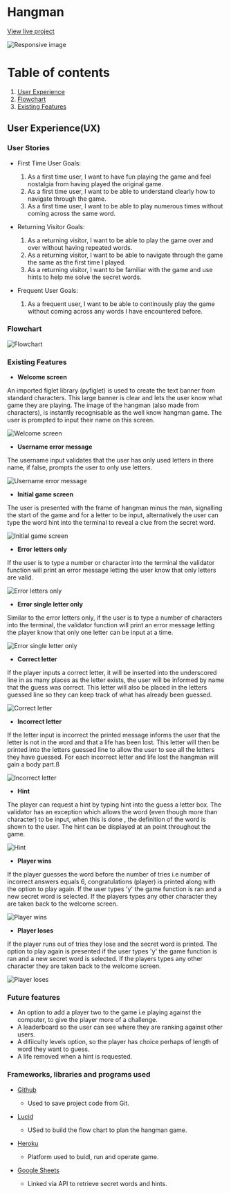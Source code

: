 # Hangman

[View live project](https://hangman-ed.herokuapp.com/)

![Responsive image](/hangman_readme_images/responsive_image.png)

# Table of contents
1. [User Experience](##user-experience(ux))
2. [Flowchart](##flowchart)
3. [Existing Features](existing-features)

## User Experience(UX)

### User Stories

* First Time User Goals:

  1. As a first time user, I want to have fun playing the game and feel nostalgia from having played the original game.
  2. As a first time user, I want to be able to understand clearly how to navigate through the game.
  3. As a first time user, I want to be able to play numerous times without coming across the same word.

* Returning Visitor Goals:

  1. As a returning visitor, I want to be able to play the game over and over without having repeated words.
  2. As a returning visitor, I want to be able to navigate through the game the same as the first time I played.
  3. As a returning visitor, I want to be familiar with the game and use hints to help me solve the secret words.

* Frequent User Goals:

  1. As a frequent user, I want to be able to continously play the game without coming across any words I have encountered before.

### Flowchart

![Flowchart](/hangman_readme_images/hangman-flowchart.png)

### Existing Features

- __Welcome screen__

An imported figlet library (pyfiglet) is used to create the text banner from standard characters. This large banner is clear and lets the user know what game they are playing. The image of the hangman (also made from characters), is instantly recognisable as the well know hangman game. The user is prompted to input their name on this screen.

![Welcome screen](/hangman_readme_images/homepage.png)

- __Username error message__

The username input validates that the user has only used letters in there name, if false, prompts the user to only use letters.

![Username error message](/hangman_readme_images/only_letters_username.png)

- __Initial game screen__

The user is presented with the frame of hangman minus the man, signalling the start of the game and for a letter to be input, alternatively the user can type the word hint into the terminal to reveal a clue from the secret word.

![Initial game screen](/hangman_readme_images/initial_game_screen.png)

- __Error letters only__

If the user is to type a number or character into the terminal the validator function will print an error message letting the user know that only letters are valid.

![Error letters only](/hangman_readme_images/error_letters_only.png)

- __Error single letter only__

Similar to the error letters only, if the user is to type a number of characters into the terminal, the validator function will print an error message letting the player know that only one letter can be input at a time.

![Error single letter only](/hangman_readme_images/error_multiple_letter.png)

- __Correct letter__

If the player inputs a correct letter, it will be inserted into the underscored line in as many places as the letter exists, the user will be informed by name that the guess was correct. This letter will also be placed in the letters guessed line so they can keep track of what has already been guessed.

![Correct letter](/hangman_readme_images/correct_letter.png)

- __Incorrect letter__

If the letter input is incorrect the printed message informs the user that the letter is not in the word and that a life has been lost. This letter will then be printed into the letters guessed line to allow the user to see all the letters they have guessed. For each incorrect letter and life lost the hangman will gain a body part.ß

![Incorrect letter](/hangman_readme_images/incorrect_letter.png)

- __Hint__

The player can request a hint by typing hint into the guess a letter box. The validator has an exception which allows the word (even though more than character) to be input, when this is done , the definition of the word is shown to the user. The hint can be displayed at an point throughout the game.

![Hint](/hangman_readme_images/show_hint.png)

- __Player wins__

If the player guesses the word before the number of tries i.e number of incorrect answers equals 6, congratulations (player) is printed along with the option to play again. If the user types 'y' the game function is ran and a new secret word is selected. If the players types any other character they are taken back to the welcome screen.

![Player wins](/hangman_readme_images/winner.png)

- __Player loses__

If the player runs out of tries they lose and the secret word is printed. The option to play again is presented if the user types 'y' the game function is ran and a new secret word is selected. If the players types any other character they are taken back to the welcome screen.

![Player loses](/hangman_readme_images/loser.png)


### Future features
- An option to add a player two to the game i.e playing against the computer, to give the player more of a challenge.
- A leaderboard so the user can see where they are ranking against other users.
- A difiiculty levels option, so the player has choice perhaps of length of word they want to guess.
- A life removed when a hint is requested.

### Frameworks, libraries and programs used

- [Github](https://github.com/)
  - Used to save project code from Git.

- [Lucid](https://lucid.co/)
  - USed to build the flow chart to plan the hangman game.

- [Heroku](https://www.heroku.com)
  - Platform used to buidl, run and operate game.

- [Google Sheets](https://docs.google.com/spreadsheets)
  - Linked via API to retrieve secret words and hints.





